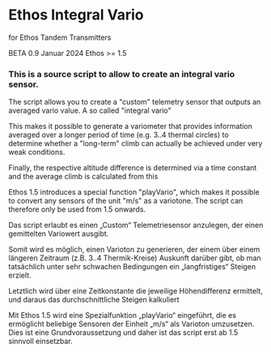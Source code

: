 #                                           Ethos Integral Vario

for Ethos Tandem Transmitters

BETA 0.9
Januar 2024
Ethos >= 1.5



### This is a source script to allow to create an integral vario sensor.

The script allows you to create a "custom" telemetry sensor that outputs an averaged vario value.
A so called "integral vario"

This makes it possible to generate a variometer that provides information averaged over a longer period of time
(e.g. 3..4 thermal circles) to determine whether a "long-term" climb can actually be achieved under very weak conditions.

Finally, the respective altitude difference is determined via a time constant and the average climb is calculated from this 

Ethos 1.5 introduces a special function "playVario", which makes it possible to convert any sensors of the unit "m/s" as a variotone.
The script can therefore only be used from 1.5 onwards.





Das script erlaubt es einen „Custom“ Telemetriesensor anzulegen, der einen gemittelten Variowert ausgibt.

Somit wird es möglich, einen Varioton zu generieren, der einem über einem längeren Zeitraum
(z.B. 3..4 Thermik-Kreise) Auskunft darüber gibt, ob man tatsächlich unter sehr schwachen Bedingungen ein „langfristiges“ Steigen erzielt.

Letztlich wird über eine Zeitkonstante die jeweilige Höhendifferenz ermittelt, und daraus das durchschnittliche Steigen kalkuliert 

Mit Ethos 1.5 wird eine Spezialfunktion „playVario“ eingeführt, die es ermöglicht beliebige Sensoren der Einheit „m/s“ als Varioton umzusetzen.
Dies ist eine Grundvoraussetzung und daher ist das script erst ab 1.5 sinnvoll einsetzbar.




 
